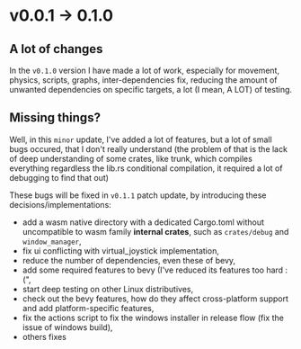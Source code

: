 # v0.0.1 -> 0.1.0

## A lot of changes
In the `v0.1.0` version I have made a lot of work, especially for movement, physics, scripts, graphs, inter-dependencies fix, reducing the amount of unwanted dependencies on specific targets, a lot (I mean, A LOT) of testing.

## Missing things?
Well, in this `minor` update, I've added a lot of features, but a lot of small bugs occured, that I don't really understand (the problem of that is the lack of deep understanding of some crates, like trunk, which compiles everything regardless the lib.rs conditional compilation, it required a lot of debugging to find that out)

These bugs will be fixed in `v0.1.1` patch update, by introducing these decisions/implementations:
- add a wasm native directory with a dedicated Cargo.toml without uncompatible to wasm family **internal crates**, such as `crates/debug` and `window_manager`,
- fix ui conflicting with virtual_joystick implementation,
- reduce the number of dependencies, even these of bevy,
- add some required features to bevy (I've reduced its features too hard :(",
- start deep testing on other Linux distributives,
- check out the bevy features, how do they affect cross-platform support and add platform-specific features,
- fix the actions script to fix the windows installer in release flow (fix the issue of windows build),
- others fixes
